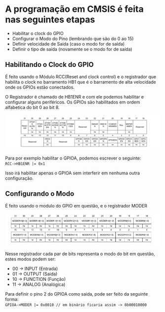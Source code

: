 # A programação em CMSIS é feita nas seguintes etapas

- Habilitar o clock do GPIO
- Configurar o Modo do Pino (lembrando que são do 0 ao 15)
- Definir velocidade de Saída (caso o modo for de saída)
- Definir o tipo de saída (novamente se o modo for de saída)

## Habilitando o Clock do GPIO

É feito usando o Módulo RCC(Reset and clock control) e o registrador que habilita o clock
no barramento HB1 que é o barramento de alta velocidade onde os GPIOs estão conectados.

O Registrador é chamado de HB1ENR e com ele podemos habilitar e configurar alguns periféricos.
Os GPIOs são habilitados em ordem alfabetica do bit 0 ao bit 8.

![HB1ENR](../imagens/HB1ENR.PNG)

Para por exemplo habilitar o GPIOA, podemos escrever o seguinte:  
`RCC->HB1ENR |= 0x1`

Isso irá habilitar apenas o GPIOA sem interferir em nenhuma outra configuração.

## Configurando o Modo

É feito usando o modulo do GPIO em questão, e o registrador MODER

![MODER](../imagens/MODER.PNG)

Nesse registrador cada par de bits representa o modo do bit em questão, estes modos
podem ser:

- 00 -> INPUT (Entrada)
- 01 -> OUTPUT (Saída)
- 10 -> FUNCTION (Função)
- 11 -> ANALOG (Analógica)

Para definir o pino 2 do GPIOA como saida, pode ser feito da seguinte forma:  
`GPIOA->MODER |= 0x0010 // em binário ficaria assim -> 0b00010000`

